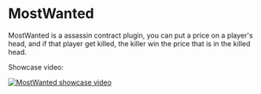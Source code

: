 # MostWanted

MostWanted is a assassin contract plugin, you can put a price on a player's head, and if that player get killed, the killer win the price that is in the killed head.

Showcase video:

[![MostWanted showcase video](https://img.youtube.com/vi/i3dDs6hqPcw/0.jpg)](https://www.youtube.com/watch?v=i3dDs6hqPcw)
